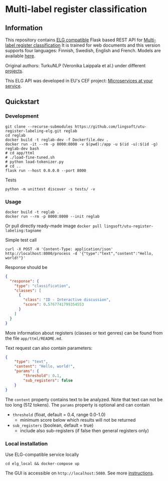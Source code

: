 # Multi-label register classification

## Information

This repository contains
[ELG compatible](https://european-language-grid.readthedocs.io/en/stable/all/A3_API/LTInternalAPI.html)
Flask based REST API for
[Multi-label register classification](https://github.com/annsaln/torch-transformers-multilabel)
It is trained for web documents and
this version supports four languages: Finnish, Swedish, English and French.
Models are available [here](http://dl.turkunlp.org/register-labeling-model/).

Original authors: TurkuNLP (Veronika Laippala et al.) under different
[projects](https://turkunlp.org/projects.html).

This ELG API was developed in EU's CEF project:
[Microservices at your service](https://www.lingsoft.fi/en/microservices-at-your-service-bridging-gap-between-nlp-research-and-industry).

## Quickstart

### Development

```
git clone --recurse-submodules https://github.com/lingsoft/utu-register-labeling-elg.git reglab
cd reglab
docker build -t reglab-dev -f Dockerfile.dev .
docker run -it --rm -p 8000:8000 -v $(pwd):/app -u $(id -u):$(id -g) reglab-dev bash
# cd app/ttml
# ./load-fine-tuned.sh
# python load-tokenizer.py
# cd ..
flask run --host 0.0.0.0 --port 8000
```

Tests

```
python -m unittest discover -s tests/ -v
```

### Usage

```
docker build -t reglab .
docker run --rm -p 8000:8000 --init reglab
```

Or pull directly ready-made image
`docker pull lingsoft/utu-register-labeling:tagname`

Simple test call

```
curl -X POST -H 'Content-Type: application/json' http://localhost:8000/process -d '{"type":"text","content":"Hello, world!"}'
```

Response should be

```json
{
  "response": {
    "type": "classification",
    "classes": [
      {
        "class": "ID - Interactive discussion",
        "score": 0.5767741799354553
      }
    ]
  }
}
```

More information about registers (classes or text genres) can be found from
the file `app/ttml/README.md`.

Text request can also contain parameters:

```json
{
    "type": "text",
    "content": "Hello, world!",
    "params": {
        "threshold": 0.1,
        "sub_registers": false
    }
}
```

The `content` property contains text to be analyzed.
Note that text can not be too long (512 tokens).
The `params` property is optional and can contain

- `threshold` (float, default = 0.4, range 0.0-1.0)
  - minimum score below which results will not be returned
- `sub_registers` (boolean, default = true)
  - include also sub-registers (if false then general registers only)

### Local installation

Use ELG-compatible service locally

```
cd elg_local && docker-compose up
```

The GUI is accessible on `http://localhost:5080`. See more 
[instructions](https://european-language-grid.readthedocs.io/en/stable/all/A1_PythonSDK/DeployServicesLocally.html#deploy-elg-compatible-service-from-its-docker-image).

